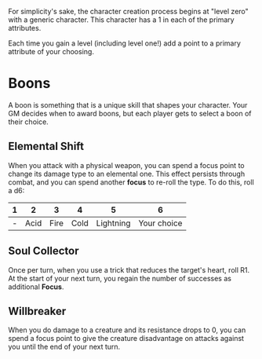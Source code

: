 For simplicity's sake, the character creation process begins at "level zero" with a generic character. This character has a 1 in each of the primary attributes.

Each time you gain a level (including level one!) add a point to a primary attribute of your choosing.

# Boons
A boon is something that is a unique skill that shapes your character. Your GM decides when to award boons, but each player gets to select a boon of their choice.

## Elemental Shift
When you attack with a physical weapon, you can spend a focus point to change its damage type to an elemental one. This effect persists through combat, and you can spend another **focus** to re-roll the type. To do this, roll a d6:

|1|2|3|4|5|6|
|-|-|-|-|-|-|
|-|Acid|Fire|Cold|Lightning|Your choice|

## Soul Collector
Once per turn, when you use a trick that reduces the target's heart, roll R1. At the start of your next turn, you regain the number of successes as additional **Focus**.

## Willbreaker
When you do damage to a creature and its resistance drops to 0, you can spend a focus point to give the creature disadvantage on attacks against you until the end of your next turn.